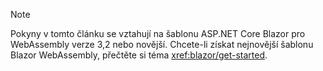 > [!NOTE]
> Pokyny v tomto článku se vztahují na šablonu ASP.NET Core Blazor pro WebAssembly verze 3,2 nebo novější. Chcete-li získat nejnovější šablonu Blazor WebAssembly, přečtěte si téma <xref:blazor/get-started>.
